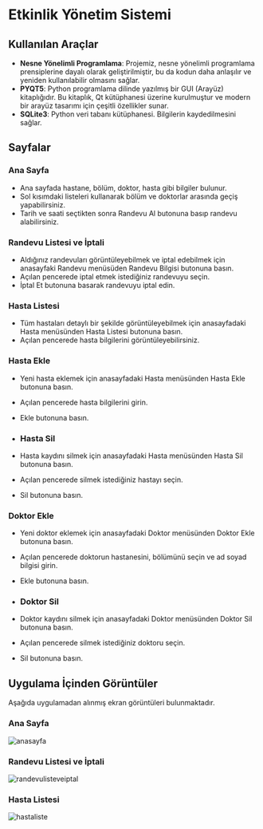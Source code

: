# Etkinlik Yönetim Sistemi

## Kullanılan Araçlar
- **Nesne Yönelimli Programlama**: Projemiz, nesne yönelimli programlama prensiplerine dayalı olarak geliştirilmiştir, bu da kodun daha anlaşılır ve yeniden kullanılabilir olmasını sağlar.
- **PYQT5**: Python programlama dilinde yazılmış bir GUI (Arayüz) kitaplığıdır. Bu kitaplık, Qt kütüphanesi üzerine kurulmuştur ve modern bir arayüz tasarımı için çeşitli özellikler sunar.
- **SQLite3**: Python veri tabanı kütüphanesi. Bilgilerin kaydedilmesini sağlar.

## Sayfalar

### Ana Sayfa
- Ana sayfada hastane, bölüm, doktor, hasta gibi bilgiler bulunur.
- Sol kısımdaki listeleri kullanarak bölüm ve doktorlar arasında geçiş yapabilirsiniz.
- Tarih ve saati seçtikten sonra Randevu Al butonuna basıp randevu alabilirsiniz.

### Randevu Listesi ve İptali
- Aldığınız randevuları görüntüleyebilmek ve iptal edebilmek için anasayfaki Randevu menüsüden Randevu Bilgisi butonuna basın.
- Açılan pencerede iptal etmek istediğiniz randevuyu seçin.
- İptal Et butonuna basarak randevuyu iptal edin.

### Hasta Listesi
- Tüm hastaları detaylı bir şekilde görüntüleyebilmek için anasayfadaki Hasta menüsünden Hasta Listesi butonuna basın.
- Açılan pencerede hasta bilgilerini görüntüleyebilirsiniz.

### Hasta Ekle
- Yeni hasta eklemek için anasayfadaki Hasta menüsünden Hasta Ekle butonuna basın.
- Açılan pencerede hasta bilgilerini girin.
- Ekle butonuna basın.

- ### Hasta Sil
- Hasta kaydını silmek için anasayfadaki Hasta menüsünden Hasta Sil butonuna basın.
- Açılan pencerede silmek istediğiniz hastayı seçin.
- Sil butonuna basın.

### Doktor Ekle
- Yeni doktor eklemek için anasayfadaki Doktor menüsünden Doktor Ekle butonuna basın.
- Açılan pencerede doktorun hastanesini, bölümünü seçin ve ad soyad bilgisi girin.
- Ekle butonuna basın.

- ### Doktor Sil
- Doktor kaydını silmek için anasayfadaki Doktor menüsünden Doktor Sil butonuna basın.
- Açılan pencerede silmek istediğiniz doktoru seçin.
- Sil butonuna basın.

## Uygulama İçinden Görüntüler
Aşağıda uygulamadan alınmış ekran görüntüleri bulunmaktadır.

### Ana Sayfa

![anasayfa](https://github.com/memreatila/hastane-yonetim/assets/161308346/d2db19e4-d8a9-431f-abe5-3a94d25311d9)

### Randevu Listesi ve İptali

![randevulisteveiptal](https://github.com/memreatila/hastane-yonetim/assets/161308346/96a29be0-48d2-4981-8c19-528f6c8f2a2a)

### Hasta Listesi

![hastaliste](https://github.com/memreatila/hastane-yonetim/assets/161308346/92c304af-0e5e-4afb-8934-a6325fe5a667)
